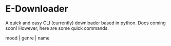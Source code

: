 # E-Downloader
A quick and easy CLI (currently) downloader based in python.
Docs coming soon! However, here are some quick commands.

mood | genre | name 